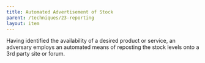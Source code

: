 ```yaml
---
title: Automated Advertisement of Stock
parent: /techniques/23-reporting
layout: item
---
```


<p>Having identified the availability of a desired product or service, an adversary employs an automated means of reposting the stock levels onto a 3rd party site or forum.</p>
